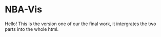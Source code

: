 # NBA-Vis
Hello!
This is the version one of our the final work, it intergrates the two parts into the whole html.
